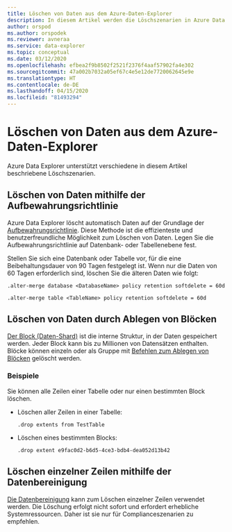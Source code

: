 ```yaml
---
title: Löschen von Daten aus dem Azure-Daten-Explorer
description: In diesem Artikel werden die Löschszenarien in Azure Data Explorer beschrieben, einschließlich dem Bereinigen, dem Ablegen von Blöcken und von aufbewahrungsbasierten Löschvorgängen.
author: orspod
ms.author: orspodek
ms.reviewer: avneraa
ms.service: data-explorer
ms.topic: conceptual
ms.date: 03/12/2020
ms.openlocfilehash: efbea2f9b8502f2521f2376f4aaf57902fa4e302
ms.sourcegitcommit: 47a002b7032a05ef67c4e5e12de7720062645e9e
ms.translationtype: HT
ms.contentlocale: de-DE
ms.lasthandoff: 04/15/2020
ms.locfileid: "81493294"
---
```

# <a name="delete-data-from-azure-data-explorer"></a>Löschen von Daten aus dem Azure-Daten-Explorer

Azure Data Explorer unterstützt verschiedene in diesem Artikel beschriebene Löschszenarien. 

## <a name="delete-data-using-the-retention-policy"></a>Löschen von Daten mithilfe der Aufbewahrungsrichtlinie

Azure Data Explorer löscht automatisch Daten auf der Grundlage der [Aufbewahrungsrichtlinie](kusto/management/retentionpolicy.md). Diese Methode ist die effizienteste und benutzerfreundliche Möglichkeit zum Löschen von Daten. Legen Sie die Aufbewahrungsrichtlinie auf Datenbank- oder Tabellenebene fest.

Stellen Sie sich eine Datenbank oder Tabelle vor, für die eine Beibehaltungsdauer von 90 Tagen festgelegt ist. Wenn nur die Daten von 60 Tagen erforderlich sind, löschen Sie die älteren Daten wie folgt:

```kusto
.alter-merge database <DatabaseName> policy retention softdelete = 60d

.alter-merge table <TableName> policy retention softdelete = 60d
```

## <a name="delete-data-by-dropping-extents"></a>Löschen von Daten durch Ablegen von Blöcken

[Der Block (Daten-Shard)](kusto/management/extents-overview.md) ist die interne Struktur, in der Daten gespeichert werden. Jeder Block kann bis zu Millionen von Datensätzen enthalten. Blöcke können einzeln oder als Gruppe mit [Befehlen zum Ablegen von Blöcken](kusto/management/extents-commands.md#drop-extents) gelöscht werden. 

### <a name="examples"></a>Beispiele

Sie können alle Zeilen einer Tabelle oder nur einen bestimmten Block löschen.

* Löschen aller Zeilen in einer Tabelle:

    ```kusto
    .drop extents from TestTable
    ```

* Löschen eines bestimmten Blocks:

    ```kusto
    .drop extent e9fac0d2-b6d5-4ce3-bdb4-dea052d13b42
    ```

## <a name="delete-individual-rows-using-purge"></a>Löschen einzelner Zeilen mithilfe der Datenbereinigung

[Die Datenbereinigung](kusto/concepts/data-purge.md) kann zum Löschen einzelner Zeilen verwendet werden. Die Löschung erfolgt nicht sofort und erfordert erhebliche Systemressourcen. Daher ist sie nur für Complianceszenarien zu empfehlen.  

